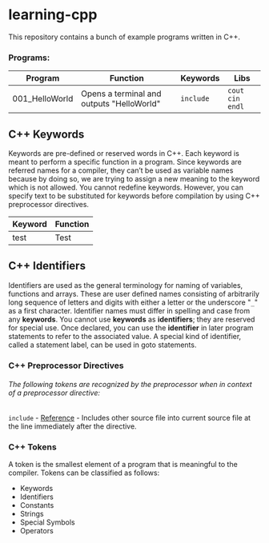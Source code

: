 # learning-cpp

This repository contains a bunch of example programs written in C++.

### Programs:

Program | Function | Keywords | Libs
------------ | ------------- | ------------- | -------------
001_HelloWorld | Opens a terminal and outputs "HelloWorld" | ```include``` |  ```cout``` ```cin``` ```endl```


## C++ Keywords

Keywords are pre-defined or reserved words in C++. Each keyword is meant to perform a specific function in a program. Since keywords are referred names for a compiler, they can’t be used as variable names because by doing so, we are trying to assign a new meaning to the keyword which is not allowed. You cannot redefine keywords. However, you can specify text to be substituted for keywords before compilation by using C++ preprocessor directives.

Keyword | Function |
---------- | ---------- |
test | Test

## C++ Identifiers

Identifiers are used as the general terminology for naming of variables, functions and arrays. These are user defined names consisting of arbitrarily long sequence of letters and digits with either a letter or the underscore "```_```" as a first character. Identifier names must differ in spelling and case from any **keywords**. You cannot use **keywords** as **identifiers**; they are reserved for special use. Once declared, you can use the **identifier** in later program statements to refer to the associated value. A special kind of identifier, called a statement label, can be used in goto statements.

### C++ Preprocessor Directives

###### The following tokens are recognized by the preprocessor when in context of a preprocessor directive:

``` include ``` - [Reference](https://en.cppreference.com/w/cpp/preprocessor/include) - Includes other source file into current source file at the line immediately after the directive.



### C++ Tokens
A token is the smallest element of a program that is meaningful to the compiler. Tokens can be classified as follows:

* Keywords
* Identifiers
* Constants
* Strings
* Special Symbols
* Operators
